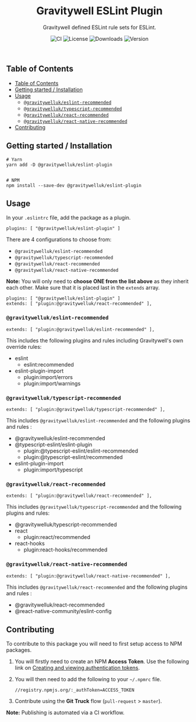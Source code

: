 <h1 align="center">Gravitywell ESLint Plugin</h1>
<p align="center">Gravitywell defined ESLint rule sets for ESLint.</p>
<p align="center">
  <img src="https://img.shields.io/github/workflow/status/GravitywellUK/eslint-plugin/CI/master" alt="CI" />
  <img src="https://img.shields.io/github/license/GravitywellUK/eslint-plugin" alt="License" />
  <img src="https://img.shields.io/npm/dm/@gravitywelluk/eslint-plugin" alt="Downloads" />
  <img src="https://img.shields.io/npm/v/@gravitywelluk/eslint-plugin" alt="Version" />
</p>
<br />

## Table of Contents
- [Table of Contents](#table-of-contents)
- [Getting started / Installation](#getting-started--installation)
- [Usage](#usage)
  - [`@gravitywelluk/eslint-recommended`](#gravitywellukeslint-recommended)
  - [`@gravitywelluk/typescript-recommended`](#gravitywelluktypescript-recommended)
  - [`@gravitywelluk/react-recommended`](#gravitywellukreact-recommended)
  - [`@gravitywelluk/react-native-recommended`](#gravitywellukreact-native-recommended)
- [Contributing](#contributing)

## Getting started / Installation

```
# Yarn
yarn add -D @gravitywelluk/eslint-plugin


# NPM
npm install --save-dev @gravitywelluk/eslint-plugin
```

## Usage

In your `.eslintrc` file, add the package as a plugin.

```
plugins: [ "@gravitywelluk/eslint-plugin" ]
```

There are 4 configurations to choose from:

- `@gravitywelluk/eslint-recommended`
- `@gravitywelluk/typescript-recommended`
- `@gravitywelluk/react-recommended`
- `@gravitywelluk/react-native-recommended`

**Note:** You will only need to **choose ONE from the list above** as they inherit each other. Make sure that it is placed last in the `extends` array.

```
plugins: [ "@gravitywelluk/eslint-plugin" ]
extends: [ "plugin:@gravitywelluk/react-recommended" ],
```

### `@gravitywelluk/eslint-recommended`

```
extends: [ "plugin:@gravitywelluk/eslint-recommended" ],
```

This includes the following plugins and rules including Gravitywell's own override rules:

- eslint
  - eslint:recommended
- eslint-plugin-import
  - plugin:import/errors
  - plugin:import/warnings

### `@gravitywelluk/typescript-recommended`

```
extends: [ "plugin:@gravitywelluk/typescript-recommended" ],
```

This includes `@gravitywelluk/eslint-recommended` and the following plugins and rules :

- @gravitywelluk/eslint-recommended
- @typescript-eslint/eslint-plugin
  - plugin:@typescript-eslint/eslint-recommended
  - plugin:@typescript-eslint/recommended
- eslint-plugin-import
  - plugin:import/typescript

### `@gravitywelluk/react-recommended`

```
extends: [ "plugin:@gravitywelluk/react-recommended" ],
```

This includes `@gravitywelluk/typescript-recommended` and the following plugins and rules:

- @gravitywelluk/typescript-recommended
- react
  - plugin:react/recommended
- react-hooks
  - plugin:react-hooks/recommended

### `@gravitywelluk/react-native-recommended`

```
extends: [ "plugin:@gravitywelluk/react-native-recommended" ],
```

This includes `@gravitywelluk/react-recommended` and the following plugins and rules :

- @gravitywelluk/react-recommended
- @react-native-community/eslint-config

## Contributing

To contribute to this package you will need to first setup access to NPM packages.

1. You will firstly need to create an NPM **Access Token**. Use the following link on [Creating and viewing authentication tokens](https://docs.npmjs.com/creating-and-viewing-authentication-tokens).

2. You will then need to add the following to your `~/.npmrc` file.
   ```
   //registry.npmjs.org/:_authToken=ACCESS_TOKEN
   ```
3. Contribute using the **Git Truck** flow (`pull-request` > `master`).

**Note:** Publishing is automated via a CI workflow.